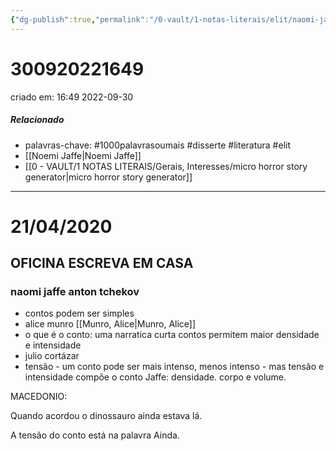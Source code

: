 ```yaml
---
{"dg-publish":true,"permalink":"/0-vault/1-notas-literais/elit/naomi-jaffe-anton-tchekov/","tags":["1000palavrasoumais","disserte","literatura","elit"],"dgHomeLink":true,"dgShowLocalGraph":true,"dgShowFileTree":true,"noteIcon":""}
---
```


# 300920221649
criado em: 16:49 2022-09-30

##### Relacionado
- palavras-chave: #1000palavrasoumais #disserte  #literatura #elit
- [[Noemi Jaffe\|Noemi Jaffe]]
- [[0 - VAULT/1 NOTAS LITERAIS/Gerais, Interesses/micro horror story generator\|micro horror story generator]]
---
# 21/04/2020
## OFICINA ESCREVA EM CASA

### naomi jaffe anton tchekov

- contos podem ser simples
- alice munro [[Munro, Alice\|Munro, Alice]]
- o que é o conto: uma narratica curta
contos permitem maior densidade e intensidade
- julio cortázar
- tensão - um conto pode ser mais intenso, menos intenso - mas tensão e intensidade compõe o conto
Jaffe: densidade. corpo e volume.

MACEDONIO:

Quando acordou o dinossauro ainda estava lá.

A tensão do conto está na palavra Ainda.

